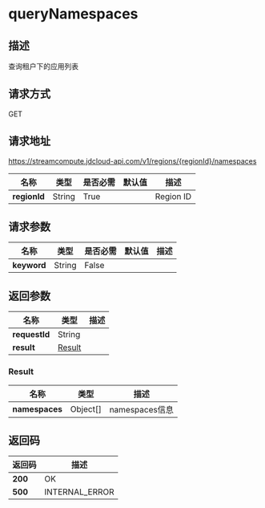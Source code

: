 # queryNamespaces


## 描述
查询租户下的应用列表

## 请求方式
GET

## 请求地址
https://streamcompute.jdcloud-api.com/v1/regions/{regionId}/namespaces

|名称|类型|是否必需|默认值|描述|
|---|---|---|---|---|
|**regionId**|String|True||Region ID|

## 请求参数
|名称|类型|是否必需|默认值|描述|
|---|---|---|---|---|
|**keyword**|String|False|||


## 返回参数
|名称|类型|描述|
|---|---|---|
|**requestId**|String||
|**result**|[Result](##Result)||


### <a name="Result">Result</a>
|名称|类型|描述|
|---|---|---|
|**namespaces**|Object[]|namespaces信息|

## 返回码
|返回码|描述|
|---|---|
|**200**|OK|
|**500**|INTERNAL_ERROR|
